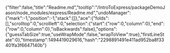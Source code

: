 {"filter":false,"title":"Readme.md","tooltip":"/IntroToExpress/packageDemoJason/node_modules/express/Readme.md","undoManager":{"mark":-1,"position":-1,"stack":[]},"ace":{"folds":[],"scrolltop":0,"scrollleft":0,"selection":{"start":{"row":0,"column":0},"end":{"row":0,"column":0},"isBackwards":false},"options":{"guessTabSize":true,"useWrapMode":false,"wrapToView":true},"firstLineState":0},"timestamp":1494419029616,"hash":"2298891491e411ad952ba8f33401fa3f6647140b"}